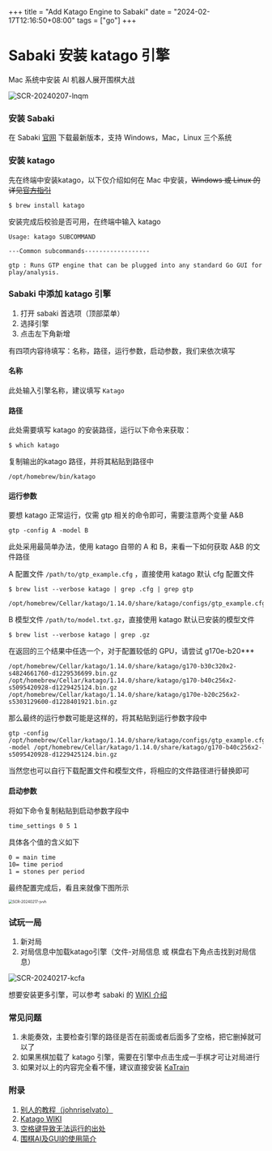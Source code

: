 +++
title = "Add Katago Engine to Sabaki"
date = "2024-02-17T12:16:50+08:00"
tags = ["go"]
+++

# Sabaki  安装 katago 引擎

Mac 系统中安装 AI 机器人展开围棋大战

![SCR-20240207-lnqm](https://cloud.synclue.com/2024/02/17/1708151084.png)



### 安装 Sabaki

在 Sabaki [官网](https://sabaki.yichuanshen.de/) 下载最新版本，支持 Windows，Mac，Linux 三个系统



### 安装 katago 

先在终端中安装katago，以下仅介绍如何在 Mac 中安装，~~Windows 或 Linux 的详见[官方指引](https://github.com/lightvector/KataGo?tab=readme-ov-file#windows-and-linux)~~

```
$ brew install katago
```

安装完成后校验是否可用，在终端中输入 katago

```
Usage: katago SUBCOMMAND

---Common subcommands------------------

gtp : Runs GTP engine that can be plugged into any standard Go GUI for play/analysis.
```



### Sabaki 中添加 katago 引擎

1. 打开 sabaki 首选项（顶部菜单）
2. 选择引擎
3. 点击左下角新增

有四项内容待填写：名称，路径，运行参数，启动参数，我们来依次填写



#### 名称

此处输入引擎名称，建议填写 `Katago` 



#### 路径

此处需要填写 katago 的安装路径，运行以下命令来获取：

```
$ which katago
```

复制输出的katago 路径，并将其粘贴到路径中

```
/opt/homebrew/bin/katago
```



#### 运行参数

要想 katago 正常运行，仅需 gtp 相关的命令即可，需要注意两个变量 A&B

```
gtp -config A -model B
```

此处采用最简单办法，使用 katago 自带的 A 和 B，来看一下如何获取 A&B 的文件路径



A 配置文件 `/path/to/gtp_example.cfg` ，直接使用 katago 默认 cfg 配置文件

```
$ brew list --verbose katago | grep .cfg | grep gtp
```

```
/opt/homebrew/Cellar/katago/1.14.0/share/katago/configs/gtp_example.cfg
```

B 模型文件 `/path/to/model.txt.gz`，直接使用 katago 默认已安装的模型文件

```
$ brew list --verbose katago | grep .gz
```

在返回的三个结果中任选一个，对于配置较低的 GPU，请尝试 g170e-b20***

```
/opt/homebrew/Cellar/katago/1.14.0/share/katago/g170-b30c320x2-s4824661760-d1229536699.bin.gz
/opt/homebrew/Cellar/katago/1.14.0/share/katago/g170-b40c256x2-s5095420928-d1229425124.bin.gz
/opt/homebrew/Cellar/katago/1.14.0/share/katago/g170e-b20c256x2-s5303129600-d1228401921.bin.gz
```

那么最终的运行参数可能是这样的，将其粘贴到运行参数字段中

```
gtp -config /opt/homebrew/Cellar/katago/1.14.0/share/katago/configs/gtp_example.cfg -model /opt/homebrew/Cellar/katago/1.14.0/share/katago/g170-b40c256x2-s5095420928-d1229425124.bin.gz
```

当然您也可以自行下载配置文件和模型文件，将相应的文件路径进行替换即可



#### 启动参数

将如下命令复制粘贴到启动参数字段中

```
time_settings 0 5 1
```

具体各个值的含义如下

```
0 = main time
10= time period
1 = stones per period
```

最终配置完成后，看且来就像下图所示

<img src="https://cloud.synclue.com/2024/02/17/1708151077.png" alt="SCR-20240217-jvvh" style="zoom:50%;" />



### 试玩一局

1. 新对局
2. 对局信息中加载katago引擎（文件-对局信息 或 棋盘右下角点击找到对局信息）

![SCR-20240217-kcfa](https://cloud.synclue.com/2024/02/17/1708151056.jpg)

想要安装更多引擎，可以参考 sabaki 的 [WIKI 介绍](https://github.com/SabakiHQ/Sabaki/blob/master/docs/guides/engines.md)



### 常见问题

1. 未能奏效，主要检查引擎的路径是否在前面或者后面多了空格，把它删掉就可以了
2. 如果黑棋加载了 katago 引擎，需要在引擎中点击生成一手棋才可让对局进行
3. 如果对以上的内容完全看不懂，建议直接安装 [KaTrain](http://github.com/sanderland/katrain/releases)



### 附录

1. [别人的教程（johnriselvato）](http://johnriselvato.com/installing-katago-in-sabaki-2-for-macos/) 
2. [Katago WIKI](https://github.com/lightvector/KataGo#how-to-use)
3. [空格键导致无法运行的出处](https://github.com/SabakiHQ/Sabaki/issues/612)
4. [围棋AI及GUI的使用简介](https://zhuanlan.zhihu.com/p/267139001)
